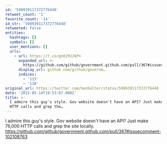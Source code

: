 ```yaml
---
id: '598939117372776448'
retweet_count: '1'
favorite_count: '14'
id_str: '598939117372776448'
retweeted: false
entities:
  hashtags: []
  symbols: []
  user_mentions: []
  urls:
    - url: https://t.co/gn0jMJJ6Pn
      expanded_url: >-
        https://github.com/github/government.github.com/pull/367#issuecomment-102108763
      display_url: github.com/github/governm…
      indices:
        - '115'
        - '138'
original_url: https://twitter.com/benbalter/status/598939117372776448
date: '2015-05-14T19:53:07.000Z'
title: >-
  I admire this guy's style. Gov website doesn't have an API? Just make 76,000
  HTTP calls and grep the…
---
```


I admire this guy's style. Gov website doesn't have an API? Just make 76,000 HTTP calls and grep the site locally. https://github.com/github/government.github.com/pull/367#issuecomment-102108763